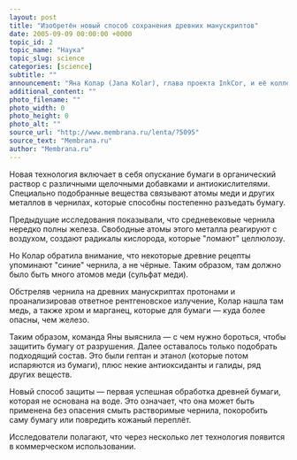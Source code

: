 ```yaml
---
layout: post
title: "Изобретён новый способ сохранения древних манускриптов"
date: 2005-09-09 00:00:00 +0000
topic_id: 2
topic_name: "Наука"
topic_slug: science
categories: [science]
subtitle: ""
announcement: "Яна Колар (Jana Kolar), глава проекта InkCor, и её коллеги из национальной и университетской библиотеки Словении (Narodna in Univerzitetna Knji&#382;nica) разработали состав, который эффективнее прежних предотвращает разрушение бумаги старинных и древних рукописей."
additional_content: ""
photo_filename: ""
photo_width: 0
photo_height: 0
photo_alt: ""
source_url: "http://www.membrana.ru/lenta/?5095"
source_text: "Membrana.ru"
author: "Membrana.ru"
---
```

Новая технология включает в себя опускание бумаги в органический раствор с различными щелочными добавками и антиокислителями. Специально подобранные вещества связывают атомы меди и других металлов в чернилах, которые способны постепенно разъедать бумагу.

Предыдущие исследования показывали, что средневековые чернила нередко полны железа. Свободные атомы этого металла реагируют с воздухом, создают радикалы кислорода, которые "ломают" целлюлозу.

Но Колар обратила внимание, что некоторые древние рецепты упоминают "синие" чернила, а не чёрные. Таким образом, там должно было быть много атомов меди (сульфат меди).

Обстреляв чернила на древних манускриптах протонами и проанализировав ответное рентгеновское излучение, Колар нашла там медь, а также хром и марганец, которые для бумаги — куда более опасны, чем железо.

Таким образом, команда Яны выяснила — с чем нужно бороться, чтобы защитить бумагу от разрушения. Далее оставалось только подобрать подходящий состав. Это были гептан и этанол (которые потом испаряются из бумаги), плюс некие антиоксиданты и галиды, ряд других веществ.

Новый способ защиты — первая успешная обработка древней бумаги, которая не основана на воде. Это означает, что она может быть применена без опасения смыть растворимые чернила, покоробить саму бумагу или повредить кожаный переплёт.

Исследователи полагают, что через несколько лет технология появится в коммерческом использовании.
